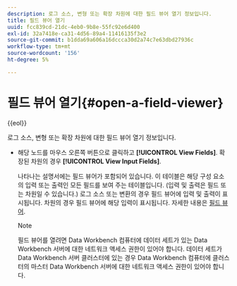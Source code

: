 ```yaml
---
description: 로그 소스, 변형 또는 확장 차원에 대한 필드 뷰어 열기 정보입니다.
title: 필드 뷰어 열기
uuid: fcc839cd-21dc-4eb0-9b8e-55fc92e6d400
exl-id: 32a7418e-ca31-4d56-89a4-11416135f3e2
source-git-commit: b1dda69a606a16dccca30d2a74c7e63dbd27936c
workflow-type: tm+mt
source-wordcount: '156'
ht-degree: 5%

---
```


# 필드 뷰어 열기{#open-a-field-viewer}

{{eol}}

로그 소스, 변형 또는 확장 차원에 대한 필드 뷰어 열기 정보입니다.

* 해당 노드를 마우스 오른쪽 버튼으로 클릭하고 **[!UICONTROL View Fields]**. 확장된 차원의 경우 **[!UICONTROL View Input Fields]**.

   나타나는 설명서에는 필드 뷰어가 포함되어 있습니다. 이 테이블은 해당 구성 요소의 입력 또는 출력인 모든 필드를 보여 주는 테이블입니다. (입력 및 출력은 필드 또는 차원일 수 있습니다.) 로그 소스 또는 변환의 경우 필드 뷰어에 입력 및 출력이 표시됩니다. 차원의 경우 필드 뷰어에 해당 입력이 표시됩니다. 자세한 내용은 [필드 뷰어](../../../../../home/c-get-started/c-admin-intrf/c-dataset-mgrs/c-fld-vwrs/c-fld-vwrs.md#concept-194cb94501564145ae059e53c0e4bec3).

   >[!NOTE]
   >
   >필드 뷰어를 열려면 Data Workbench 컴퓨터에 데이터 세트가 있는 Data Workbench 서버에 대한 네트워크 액세스 권한이 있어야 합니다. 데이터 세트가 Data Workbench 서버 클러스터에 있는 경우 Data Workbench 컴퓨터에 클러스터의 마스터 Data Workbench 서버에 대한 네트워크 액세스 권한이 있어야 합니다.
